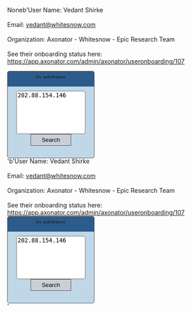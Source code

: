Noneb'User Name: Vedant Shirke<br/><br/>Email: vedant@whitesnow.com<br/><br/>Organization: Axonator - Whitesnow - Epic Research Team<br/><br/>See their onboarding status here: https://app.axonator.com/admin/axonator/useronboarding/107<br/><div style="margin:0;padding:0;width:200px;height:200px"><div style="width:100%;height:30px;background-color:#2C5B8C;text-align:center;padding-top:5px;border:1px solid #4c4c4c;border-bottom:0;border-top-left-radius:5px;border-top-right-radius:5px"><a href="https://www.ip2location.com" target="_blank"><img src="https://tools.ip2location.com/images/ip2location-logo.png" width="90" height="11" alt="ip address" align="center"></a></div><div style="width:100%;height:165px;padding:0;margin:0;background-color:#C0D7E7;text-align:center;border:1px solid #4c4c4c;border-top:0;border-bottom-left-radius:5px;border-bottom-right-radius:5px"><form action="https://www.ip2location.com/demo" method="post"><textarea name="ipaddresses" placeholder="Enter IP Address" style="width:160px;height:100px;margin-top:10px;border:1px solid #6e6e6e;border-radius:5px;resize:none;">202.88.154.146</textarea><input type="submit" name="submit" value="Search" style="background-color:#CACED7;border:1px solid #4c4c4c;padding:5px 25px" /></form></div></div>'b'User Name: Vedant Shirke<br/><br/>Email: vedant@whitesnow.com<br/><br/>Organization: Axonator - Whitesnow - Epic Research Team<br/><br/>See their onboarding status here: https://app.axonator.com/admin/axonator/useronboarding/107<br/><div style="margin:0;padding:0;width:200px;height:200px"><div style="width:100%;height:30px;background-color:#2C5B8C;text-align:center;padding-top:5px;border:1px solid #4c4c4c;border-bottom:0;border-top-left-radius:5px;border-top-right-radius:5px"><a href="https://www.ip2location.com" target="_blank"><img src="https://tools.ip2location.com/images/ip2location-logo.png" width="90" height="11" alt="ip address" align="center"></a></div><div style="width:100%;height:165px;padding:0;margin:0;background-color:#C0D7E7;text-align:center;border:1px solid #4c4c4c;border-top:0;border-bottom-left-radius:5px;border-bottom-right-radius:5px"><form action="https://www.ip2location.com/demo" method="post"><textarea name="ipaddresses" placeholder="Enter IP Address" style="width:160px;height:100px;margin-top:10px;border:1px solid #6e6e6e;border-radius:5px;resize:none;">202.88.154.146</textarea><input type="submit" name="submit" value="Search" style="background-color:#CACED7;border:1px solid #4c4c4c;padding:5px 25px" /></form></div></div>'